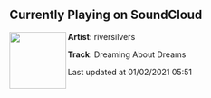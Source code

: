 ## Currently Playing on SoundCloud

[<img align="left" width="100" src="https://i1.sndcdn.com/artworks-UqWACwjd0ZQaUWAt-hq3bog-t50x50.jpg">](https://soundcloud.com/iamriversilvers/dreaming-about-dreams?in=iamriversilvers/sets/infatuation-ep)

**Artist**: riversilvers 

**Track**: Dreaming About Dreams

Last updated at 01/02/2021 05:51

